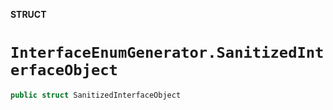 **STRUCT**

# `InterfaceEnumGenerator.SanitizedInterfaceObject`

```swift
public struct SanitizedInterfaceObject
```
